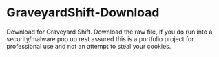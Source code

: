 # GraveyardShift-Download
Download for Graveyard Shift. Download the raw file, if you do run into a security/malware pop up rest assured this is a portfolio project for professional use and not an attempt to steal your cookies.
